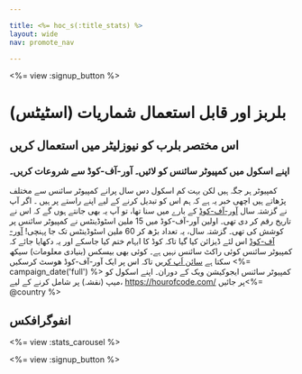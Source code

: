 ```yaml
---

title: <%= hoc_s(:title_stats) %>
layout: wide
nav: promote_nav

---
```


<%= view :signup_button %>

# بلربز اور قابل استعمال شماریات (اسٹیٹس)

## اس مختصر بلرب کو نیوزلیٹر میں استعمال کریں

### اپنے اسکول میں کمپیوٹر سائنس کو لائیں۔ آور-آف-کوڈ سے شروعات کریں۔

کمپیوٹر ہر جگہ ہیں لکن بہت کم اسکول دس سال پرانے کمپیوٹر سائنس سے مختلف پڑھاتے ہیں اچھی خبر یہ ہے کہ ہم اس کو تبدیل کرنے کے لیے اپنے راستے پر ہیں ۔ اگر آپ نے گزشتہ سال [آور-آف-کوڈ](<%= resolve_url('/') %>) کے بارے میں سنا تھا، تو آپ یہ بھی جانتے ہوں گے کہ اس نے تاریخ رقم کر دی تھی۔ اولین آور-آف-کوڈ میں 15 ملین اسٹوڈینٹس نے کمپیوٹر سائنس پر کوشش کی تھی۔ گزشتہ سال، یہ تعداد بڑھ کر 60 ملین اسٹوڈینٹس تک جا پہنچی! [آور-آف-کوڈ](<%= resolve_url('/') %>) اس لئے ڈیزائن کیا گیا تاکہ کوڈ کا ابہام ختم کیا جاسکے اور یہ دکھایا جائے کہ کمپیوٹر سائنس کوئی راکٹ سائنس نہیں ہے۔ کوئی بھی بیسکس (بنیادی معلومات) سیکھ سکتا ہے [ سائن اَپ کریں](<%= resolve_url('/') %>) تاکہ اس پر ایک آور-آف-کوڈ ھوسٹ کرسکیں <%= campaign_date('full') %> کمپیوٹر سائنس ایجوکیشن ویک کے دوران۔ اپنے اسکول کو میپ (نقشہ) پر شامل کرنے کے لیے، https://hourofcode.com/ پر جائیں<%= @country %></p> 

## انفوگرافکس

<%= view :stats_carousel %>

<%= view :signup_button %>